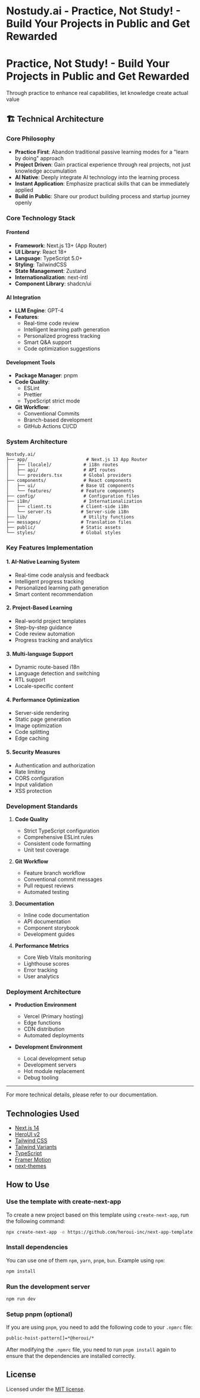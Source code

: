 # Nostudy.ai - Practice, Not Study! - Build Your Projects in Public and Get Rewarded

# Practice, Not Study! - Build Your Projects in Public and Get Rewarded

Through practice to enhance real capabilities, let knowledge create actual value

## 🏗 Technical Architecture

### Core Philosophy

- **Practice First**: Abandon traditional passive learning modes for a "learn by doing" approach
- **Project Driven**: Gain practical experience through real projects, not just knowledge accumulation
- **AI Native**: Deeply integrate AI technology into the learning process
- **Instant Application**: Emphasize practical skills that can be immediately applied
- **Build in Public**: Share our product building process and startup journey openly

### Core Technology Stack

#### Frontend
- **Framework**: Next.js 13+ (App Router)
- **UI Library**: React 18+
- **Language**: TypeScript 5.0+
- **Styling**: TailwindCSS
- **State Management**: Zustand
- **Internationalization**: next-intl
- **Component Library**: shadcn/ui

#### AI Integration
- **LLM Engine**: GPT-4
- **Features**:
  - Real-time code review
  - Intelligent learning path generation
  - Personalized progress tracking
  - Smart Q&A support
  - Code optimization suggestions

#### Development Tools
- **Package Manager**: pnpm
- **Code Quality**:
  - ESLint
  - Prettier
  - TypeScript strict mode
- **Git Workflow**:
  - Conventional Commits
  - Branch-based development
  - GitHub Actions CI/CD

### System Architecture

```
Nostudy.ai/
├── app/                      # Next.js 13 App Router
│   ├── [locale]/            # i18n routes
│   ├── api/                 # API routes
│   └── providers.tsx        # Global providers
├── components/              # React components
│   ├── ui/                 # Base UI components
│   └── features/           # Feature components
├── config/                  # Configuration files
├── i18n/                    # Internationalization
│   ├── client.ts           # Client-side i18n
│   └── server.ts           # Server-side i18n
├── lib/                     # Utility functions
├── messages/               # Translation files
├── public/                 # Static assets
└── styles/                 # Global styles
```

### Key Features Implementation

#### 1. AI-Native Learning System
- Real-time code analysis and feedback
- Intelligent progress tracking
- Personalized learning path generation
- Smart content recommendation

#### 2. Project-Based Learning
- Real-world project templates
- Step-by-step guidance
- Code review automation
- Progress tracking and analytics

#### 3. Multi-language Support
- Dynamic route-based i18n
- Language detection and switching
- RTL support
- Locale-specific content

#### 4. Performance Optimization
- Server-side rendering
- Static page generation
- Image optimization
- Code splitting
- Edge caching

#### 5. Security Measures
- Authentication and authorization
- Rate limiting
- CORS configuration
- Input validation
- XSS protection

### Development Standards

1. **Code Quality**
   - Strict TypeScript configuration
   - Comprehensive ESLint rules
   - Consistent code formatting
   - Unit test coverage

2. **Git Workflow**
   - Feature branch workflow
   - Conventional commit messages
   - Pull request reviews
   - Automated testing

3. **Documentation**
   - Inline code documentation
   - API documentation
   - Component storybook
   - Development guides

4. **Performance Metrics**
   - Core Web Vitals monitoring
   - Lighthouse scores
   - Error tracking
   - User analytics

### Deployment Architecture

- **Production Environment**
  - Vercel (Primary hosting)
  - Edge functions
  - CDN distribution
  - Automated deployments

- **Development Environment**
  - Local development setup
  - Development servers
  - Hot module replacement
  - Debug tooling

---

For more technical details, please refer to our documentation.

## Technologies Used

- [Next.js 14](https://nextjs.org/docs/getting-started)
- [HeroUI v2](https://heroui.com/)
- [Tailwind CSS](https://tailwindcss.com/)
- [Tailwind Variants](https://tailwind-variants.org)
- [TypeScript](https://www.typescriptlang.org/)
- [Framer Motion](https://www.framer.com/motion/)
- [next-themes](https://github.com/pacocoursey/next-themes)

## How to Use

### Use the template with create-next-app

To create a new project based on this template using `create-next-app`, run the following command:

```bash
npx create-next-app -e https://github.com/heroui-inc/next-app-template
```

### Install dependencies

You can use one of them `npm`, `yarn`, `pnpm`, `bun`. Example using `npm`:

```bash
npm install
```

### Run the development server

```bash
npm run dev
```

### Setup pnpm (optional)

If you are using `pnpm`, you need to add the following code to your `.npmrc` file:

```bash
public-hoist-pattern[]=*@heroui/*
```

After modifying the `.npmrc` file, you need to run `pnpm install` again to ensure that the dependencies are installed correctly.

## License

Licensed under the [MIT license](https://github.com/heroui-inc/next-app-template/blob/main/LICENSE).
